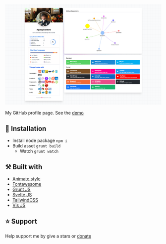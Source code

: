 ![Screenshot](screenshot.png)

My GitHub profile page. See the [demo][website]

## 🤖 Installation
- Install node package `npm i`
- Build asset `grunt build`
  - Watch `grunt watch`

## ⚒️ Built with
- [Animate.style](https://animate.style/)
- [Fontawesome](https://fontawesome.com/)
- [Grunt JS](https://gruntjs.com/)
- [Svelte JS](https://svelte.dev/)
- [TailwindCSS](https://tailwindcss.com/)
- [Vis JS](https://visjs.org/)

## ⭐️ Support
Help support me by give a stars or [donate][website]

[website]: https://agung2001.github.io
